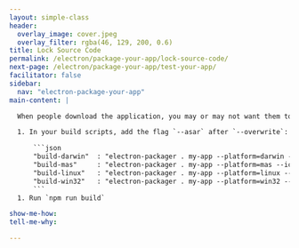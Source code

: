 ```yaml
---
layout: simple-class
header:
  overlay_image: cover.jpeg
  overlay_filter: rgba(46, 129, 200, 0.6)
title: Lock Source Code
permalink: /electron/package-your-app/lock-source-code/
next-page: /electron/package-your-app/test-your-app/
facilitator: false
sidebar:
  nav: "electron-package-your-app"
main-content: |

  When people download the application, you may or may not want them to have direct access to the source code. With an option in `electron-packager`, you can control this. If you're not concerned with this, you can skip this step.

  1. In your build scripts, add the flag `--asar` after `--overwrite`:

      ```json
      "build-darwin"  : "electron-packager . my-app --platform=darwin --icon Icons/unicorn.icns --overwrite --asar --ignore=node_modules/electron-*",
      "build-mas"     : "electron-packager . my-app --platform=mas --icon Icons/unicorn.icns --overwrite --asar --ignore=node_modules/electron-*",
      "build-linux"   : "electron-packager . my-app --platform=linux --icon Icons/unicorn.png --overwrite --asar --ignore=node_modules/electron-*",
      "build-win32"   : "electron-packager . my-app --platform=win32 --icon Icons/unicorn.ico --overwrite --asar --ignore=node_modules/electron-* ",
      ```
  1. Run `npm run build`

show-me-how:
tell-me-why:

---
```

